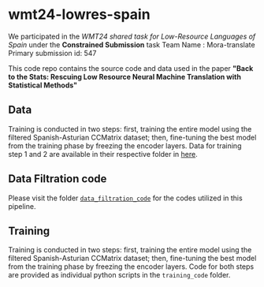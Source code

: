 
# wmt24-lowres-spain
We participated in the *WMT24 shared task for Low-Resource Languages of Spain* under the **Constrained Submission** task
Team Name : Mora-translate
Primary submission id: 547

This code repo contains the source code and data used in the paper **"Back to the Stats: Rescuing Low Resource Neural Machine Translation with Statistical Methods"**

## Data
Training is conducted in two steps: first, training the entire model using the filtered Spanish-Asturian CCMatrix dataset; then, fine-tuning the best model from the training phase by freezing the encoder layers.
Data for training step 1 and 2 are available in their respective folder in [here](https://github.com/vmenan/wmt24-lowres-spain/tree/main/data).

## Data Filtration code
Please visit the folder [`data_filtration_code`](https://github.com/vmenan/wmt24-lowres-spain/tree/main/data_filtration_code) for the codes utilized in this pipeline.

## Training
Training is conducted in two steps: first, training the entire model using the filtered Spanish-Asturian CCMatrix dataset; then, fine-tuning the best model from the training phase by freezing the encoder layers. Code for both steps are provided as individual python scripts in the `training_code` folder.
